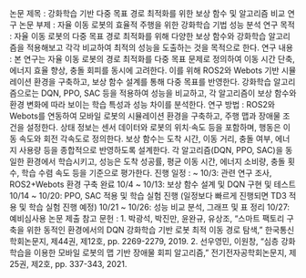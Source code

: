 논문 제목 : 강화학습 기반 다중 목표 경로 최적화를 위한 보상 함수 및 알고리즘 비교 연구
논문 부제 : 자율 이동 로봇의 효율적 주행을 위한 강화학습 기법 성능 분석
연구 목적 : 자율 이동 로봇의 다중 목표 경로 최적화를 위해 다양한 보상 함수와 강화학습 알고리즘을 적용해보고 각각 비교하여 최적의 성능을 도출하는 것을 목적으로 한다.
연구 내용 : 본 연구는 자율 이동 로봇의 경로 최적화를 다중 목표 문제로 정의하여 이동 시간 단축, 에너지 효율 향상, 충돌 회피를 동시에 고려한다.
          이를 위해 ROS2와 Webots 기반 시뮬레이션 환경을 구축하고, 보상 함수 설계를 통해 다중 목표를 반영한다.
          강화학습 알고리즘으로는 DQN, PPO, SAC 등을 적용하여 성능을 비교하고, 각 알고리즘이 보상 함수와 환경 변화에 따라 보이는 학습 특성과 성능 차이를 분석한다.
연구 방법 : ROS2와 Webots를 연동하여 모바일 로봇의 시뮬레이션 환경을 구축하고, 주행 맵과 장애물 조건을 설정한다. 상태 정보는 센서 데이터와 로봇의 위치·속도 등을 포함하며, 행동은 이동 속도와 회전 각속도로 정의한다.
          보상 함수는 도착 시간, 이동 거리, 충돌 여부, 에너지 사용량 등을 종합적으로 반영하도록 설계한다.
          각 알고리즘(DQN, PPO, SAC)을 동일한 환경에서 학습시키고, 성능은 도착 성공률, 평균 이동 시간, 에너지 소비량, 충돌 횟수, 학습 수렴 속도 등을 기준으로 평가한다.
진행 일정 : ~ 10/3: 관련 연구 조사, ROS2+Webots 환경 구축 완료
          10/4 ~ 10/13: 보상 함수 설계 및 DQN 구현 및 테스트
          10/14 ~ 10/20: PPO, SAC 적용 및 학습 실험 진행 (일정보다 빠르게 진행되면 TD3 적용 및 학습 실험 진행 예정)
          10/21 ~ 10/26: 성능 비교 분석, 그래프 및 표 정리
          10/27: 예비심사용 논문 제출 
참고 문헌 : 1. 박광석, 박진만, 윤완규, 유상조, “스마트 팩토리 구축을 위한 동적인 환경에서의 DQN 강화학습 기반 로봇 최적 이동 경로 탐색,” 한국통신학회논문지, 제44권, 제12호, pp. 2269-2279, 2019. 
          2. 선우영민, 이원창, “심층 강화학습을 이용한 모바일 로봇의 맵 기반 장애물 회피 알고리즘,” 전기전자공학회논문지, 제25권, 제2호, pp. 337-343, 2021.
